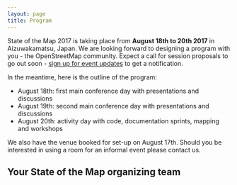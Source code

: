 ```yaml
---
layout: page
title: Program
---
```


State of the Map 2017 is taking place from **August 18th to 20th 2017** in Aizuwakamatsu, Japan. We are looking forward to designing a program with you - the OpenStreetMap community. Expect a call for session proposals to go out soon - <a href="{{site.baseurl}}">sign up for event updates</a> to get a notification.

In the meantime, here is the outline of the program:

- August 18th: first main conference day with presentations and discussions
- August 19th: second main conference day with presentations and discussions
- August 20th: activity day with code, documentation sprints, mapping and workshops

We also have the venue booked for set-up on August 17th. Should you be interested in using a room for an informal event please contact us.

## Your State of the Map organizing team
